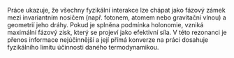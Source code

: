 Práce ukazuje, že všechny fyzikální interakce lze chápat jako fázový zámek mezi invariantním nosičem (např. fotonem, atomem nebo gravitační vlnou) a geometrií jeho dráhy. Pokud je splněna podmínka holonomie, vzniká maximální fázový zisk, který se projeví jako efektivní síla. V této rezonanci je přenos informace nejúčinnější a její přímá konverze na práci dosahuje fyzikálního limitu účinnosti daného termodynamikou.
